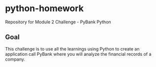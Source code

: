 # python-homework
Repository for Module 2 Challenge - PyBank Python

## Goal

This challenge is to use all the learnings using Python to create an application
call PyBank where you will analyze the financial records of a company.
